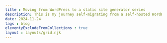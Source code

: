 ```yaml
---
title : Moving from WordPress to a static site generator series
description: This is my journey self-migrating from a self-hosted WordPress site to a static site generator (SSG).
date: 2024-11-24
tags : blog
eleventyExcludeFromCollections : true
layout : layouts/grid.njk
---
```

